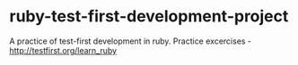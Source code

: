 # ruby-test-first-development-project
A practice of test-first development in ruby.
Practice excercises - http://testfirst.org/learn_ruby
